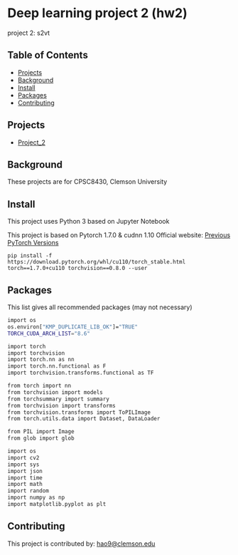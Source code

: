 # Deep learning project 2 (hw2)

project 2: s2vt

## Table of Contents
- [Projects](#projects)
- [Background](#background)
- [Install](#install)
- [Packages](#packages)
- [Contributing](#contributing)

## Projects
- [Project_2](hw2_1/)

## Background

These projects are for CPSC8430, Clemson University

## Install

This project uses Python 3 based on Jupyter Notebook

This project is based on Pytorch 1.7.0 & cudnn 1.10
Official website: <a href="https://pytorch.org/get-started/previous-versions/">Previous PyTorch Versions</a>
```
pip install -f https://download.pytorch.org/whl/cu110/torch_stable.html torch==1.7.0+cu110 torchvision==0.8.0 --user
```

## Packages

This list gives all recommended packages (may not necessary)
```sh
import os
os.environ["KMP_DUPLICATE_LIB_OK"]="TRUE"
TORCH_CUDA_ARCH_LIST="8.6"

import torch
import torchvision
import torch.nn as nn
import torch.nn.functional as F
import torchvision.transforms.functional as TF

from torch import nn
from torchvision import models
from torchsummary import summary
from torchvision import transforms
from torchvision.transforms import ToPILImage
from torch.utils.data import Dataset, DataLoader

from PIL import Image
from glob import glob

import os
import cv2
import sys
import json
import time
import math
import random
import numpy as np
import matplotlib.pyplot as plt

```

## Contributing

This project is contributed by: 
<a href="hao9@g.clemson.edu">hao9@clemson.edu</a>
